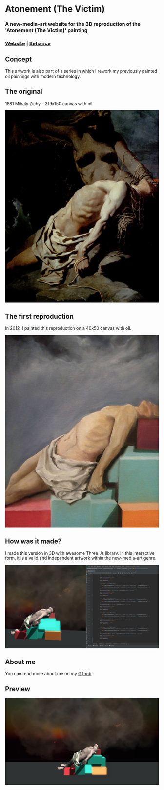 # Atonement (The Victim)

### A new-media-art website for the 3D reproduction of the 'Atonement (The Victim)' painting
### [Website](https://atonementthevictim.com) | [Behance](https://www.behance.net/gallery/128515397/Atonement-The-Victim)

## Concept

This artwork is also part of a series in which I rework my previously painted oil paintings with modern technology.

## The original

1881 Mihaly Zichy - 319x150 canvas with oil.

![The original](https://raw.githubusercontent.com/C4RC0/atonement-the-victim/master/packages/atonement-the-victim/src/common/components/Concept/the-original.jpg)

## The first reproduction

In 2012, I painted this reproduction on a 40x50 canvas with oil. 

![The first reproduction](https://raw.githubusercontent.com/C4RC0/atonement-the-victim/master/packages/atonement-the-victim/src/common/components/Concept/photo.jpg)

## How was it made?

I made this version in 3D with awesome [Three Js](https://github.com/mrdoob/three.js) library. In this interactive form, it is a valid and independent artwork within the new-media-art genre.

![How was it made](https://raw.githubusercontent.com/C4RC0/atonement-the-victim/master/packages/atonement-the-victim/src/common/components/Concept/how-was-it-made.jpg)

## About me

You can read more about me on my [Github](https://github.com/C4RC0).

## Preview

![Default](https://raw.githubusercontent.com/C4RC0/atonement-the-victim/master/packages/atonement-the-victim/src/common/components/Concept/preview-1920x1080.jpg)
